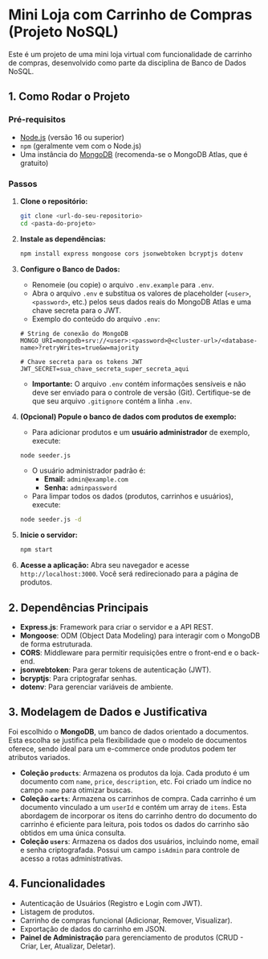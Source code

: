 # Mini Loja com Carrinho de Compras (Projeto NoSQL)

Este é um projeto de uma mini loja virtual com funcionalidade de carrinho de compras, desenvolvido como parte da disciplina de Banco de Dados NoSQL.

## 1. Como Rodar o Projeto

### Pré-requisitos
- [Node.js](https://nodejs.org/) (versão 16 ou superior)
- `npm` (geralmente vem com o Node.js)
- Uma instância do [MongoDB](https://www.mongodb.com/atlas/database) (recomenda-se o MongoDB Atlas, que é gratuito)

### Passos

1.  **Clone o repositório:**
    ```bash
    git clone <url-do-seu-repositorio>
    cd <pasta-do-projeto>
    ```

2.  **Instale as dependências:**
    ```bash
    npm install express mongoose cors jsonwebtoken bcryptjs dotenv
    ```

3.  **Configure o Banco de Dados:**
    - Renomeie (ou copie) o arquivo `.env.example` para `.env`.
    - Abra o arquivo `.env` e substitua os valores de placeholder (`<user>`, `<password>`, etc.) pelos seus dados reais do MongoDB Atlas e uma chave secreta para o JWT.
    - Exemplo do conteúdo do arquivo `.env`:
    ```
    # String de conexão do MongoDB
    MONGO_URI=mongodb+srv://<user>:<password>@<cluster-url>/<database-name>?retryWrites=true&w=majority

    # Chave secreta para os tokens JWT
    JWT_SECRET=sua_chave_secreta_super_secreta_aqui
    ```
    - **Importante:** O arquivo `.env` contém informações sensíveis e não deve ser enviado para o controle de versão (Git). Certifique-se de que seu arquivo `.gitignore` contém a linha `.env`.

4.  **(Opcional) Popule o banco de dados com produtos de exemplo:**
    - Para adicionar produtos e um **usuário administrador** de exemplo, execute:
    ```bash
    node seeder.js
    ```
    - O usuário administrador padrão é:
      - **Email:** `admin@example.com`
      - **Senha:** `adminpassword`
    - Para limpar todos os dados (produtos, carrinhos e usuários), execute:
    ```bash
    node seeder.js -d
    ```

5.  **Inicie o servidor:**
    ```bash
    npm start
    ```

6.  **Acesse a aplicação:**
    Abra seu navegador e acesse `http://localhost:3000`. Você será redirecionado para a página de produtos.

## 2. Dependências Principais

- **Express.js**: Framework para criar o servidor e a API REST.
- **Mongoose**: ODM (Object Data Modeling) para interagir com o MongoDB de forma estruturada.
- **CORS**: Middleware para permitir requisições entre o front-end e o back-end.
- **jsonwebtoken**: Para gerar tokens de autenticação (JWT).
- **bcryptjs**: Para criptografar senhas.
- **dotenv**: Para gerenciar variáveis de ambiente.

## 3. Modelagem de Dados e Justificativa

Foi escolhido o **MongoDB**, um banco de dados orientado a documentos. Esta escolha se justifica pela flexibilidade que o modelo de documentos oferece, sendo ideal para um e-commerce onde produtos podem ter atributos variados.

- **Coleção `products`**: Armazena os produtos da loja. Cada produto é um documento com `name`, `price`, `description`, etc. Foi criado um índice no campo `name` para otimizar buscas.
- **Coleção `carts`**: Armazena os carrinhos de compra. Cada carrinho é um documento vinculado a um `userId` e contém um array de `items`. Esta abordagem de incorporar os itens do carrinho dentro do documento do carrinho é eficiente para leitura, pois todos os dados do carrinho são obtidos em uma única consulta.
 - **Coleção `users`**: Armazena os dados dos usuários, incluindo nome, email e senha criptografada. Possui um campo `isAdmin` para controle de acesso a rotas administrativas.

## 4. Funcionalidades
- Autenticação de Usuários (Registro e Login com JWT).
- Listagem de produtos.
- Carrinho de compras funcional (Adicionar, Remover, Visualizar).
- Exportação de dados do carrinho em JSON.
- **Painel de Administração** para gerenciamento de produtos (CRUD - Criar, Ler, Atualizar, Deletar).